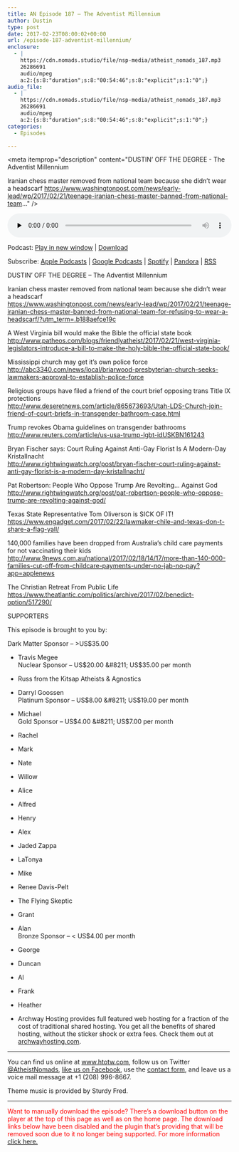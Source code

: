 ```yaml
---
title: AN Episode 187 – The Adventist Millennium
author: Dustin
type: post
date: 2017-02-23T08:00:02+00:00
url: /episode-187-adventist-millennium/
enclosure:
  - |
    https://cdn.nomads.studio/file/nsp-media/atheist_nomads_187.mp3
    26286691
    audio/mpeg
    a:2:{s:8:"duration";s:8:"00:54:46";s:8:"explicit";s:1:"0";}
audio_file:
  - |
    https://cdn.nomads.studio/file/nsp-media/atheist_nomads_187.mp3
    26286691
    audio/mpeg
    a:2:{s:8:"duration";s:8:"00:54:46";s:8:"explicit";s:1:"0";}
categories:
  - Episodes

---
```

<div itemscope itemtype="http://schema.org/AudioObject">
  <meta itemprop="name" content=" episode 187 &#8211; The Adventist Millennium" />
  
  <meta itemprop="uploadDate" content="2017-02-23T01:00:02-07:00" />
  
  <meta itemprop="encodingFormat" content="audio/mpeg" />
  
  <meta itemprop="duration" content="PT54M46S" />
  
  <meta itemprop="description" content="DUSTIN’ OFF THE DEGREE - The Adventist Millennium

Iranian chess master removed from national team because she didn’t wear a headscarf
https://www.washingtonpost.com/news/early-lead/wp/2017/02/21/teenage-iranian-chess-master-banned-from-national-team..." />
  
  <meta itemprop="contentUrl" content="https://dts.podtrac.com/redirect.mp3/cdn.nomads.studio/file/nsp-media/atheist_nomads_187.mp3" />
  
  <meta itemprop="contentSize" content="25.1" />
  </p> 
  
  <div class="powerpress_player" id="powerpress_player_8449">
    <audio class="wp-audio-shortcode" id="audio-1461-193" preload="none" style="width: 100%;" controls="controls"><source type="audio/mpeg" src="https://dts.podtrac.com/redirect.mp3/cdn.nomads.studio/file/nsp-media/atheist_nomads_187.mp3?_=193" /><a href="https://dts.podtrac.com/redirect.mp3/cdn.nomads.studio/file/nsp-media/atheist_nomads_187.mp3">https://dts.podtrac.com/redirect.mp3/cdn.nomads.studio/file/nsp-media/atheist_nomads_187.mp3</a></audio>
  </div>
</div>

<p class="powerpress_links powerpress_links_mp3">
  Podcast: <a href="https://dts.podtrac.com/redirect.mp3/cdn.nomads.studio/file/nsp-media/atheist_nomads_187.mp3" class="powerpress_link_pinw" target="_blank" title="Play in new window" onclick="return powerpress_pinw('https://htotw.com/?powerpress_pinw=1461-podcast');" rel="nofollow">Play in new window</a> | <a href="https://dts.podtrac.com/redirect.mp3/cdn.nomads.studio/file/nsp-media/atheist_nomads_187.mp3" class="powerpress_link_d" title="Download" rel="nofollow" download="atheist_nomads_187.mp3">Download</a>
</p>

<p class="powerpress_links powerpress_subscribe_links">
  Subscribe: <a href="https://podcasts.apple.com/us/podcast/humanists-take-on-the-world/id530050098?mt=2&ls=1" class="powerpress_link_subscribe powerpress_link_subscribe_itunes" target="_blank" title="Subscribe on Apple Podcasts" rel="nofollow">Apple Podcasts</a> | <a href="https://www.google.com/podcasts?feed=aHR0cDovL2F0aGVpc3Rub21hZHMubGlic3luLmNvbS9yc3M%3D" class="powerpress_link_subscribe powerpress_link_subscribe_googleplay" target="_blank" title="Subscribe on Google Podcasts" rel="nofollow">Google Podcasts</a> | <a href="https://open.spotify.com/show/3LzK2xZGike6Tc1GEMtMbr?si=LieN9SNuTpq96smuaUsH8A" class="powerpress_link_subscribe powerpress_link_subscribe_spotify" target="_blank" title="Subscribe on Spotify" rel="nofollow">Spotify</a> | <a href="https://www.pandora.com/podcast/atheist-nomads/PC:10122?corr=62071012&part=ug" class="powerpress_link_subscribe powerpress_link_subscribe_pandora" target="_blank" title="Subscribe on Pandora" rel="nofollow">Pandora</a> | <a href="https://htotw.com/feed/podcast/" class="powerpress_link_subscribe powerpress_link_subscribe_rss" target="_blank" title="Subscribe via RSS" rel="nofollow">RSS</a>
</p>

DUSTIN’ OFF THE DEGREE &#8211; The Adventist Millennium

Iranian chess master removed from national team because she didn’t wear a headscarf  
<a href="https://www.washingtonpost.com/news/early-lead/wp/2017/02/21/teenage-iranian-chess-master-banned-from-national-team-for-refusing-to-wear-a-headscarf/?utm_term=.b188aefce19c" target="_blank" rel="noopener">https://www.washingtonpost.com/news/early-lead/wp/2017/02/21/teenage-iranian-chess-master-banned-from-national-team-for-refusing-to-wear-a-headscarf/?utm_term=.b188aefce19c</a>

A West Virginia bill would make the Bible the official state book  
<a href="http://www.patheos.com/blogs/friendlyatheist/2017/02/21/west-virginia-legislators-introduce-a-bill-to-make-the-holy-bible-the-official-state-book/" target="_blank" rel="noopener">http://www.patheos.com/blogs/friendlyatheist/2017/02/21/west-virginia-legislators-introduce-a-bill-to-make-the-holy-bible-the-official-state-book/</a>

Mississippi church may get it’s own police force  
<a href="http://abc3340.com/news/local/briarwood-presbyterian-church-seeks-lawmakers-approval-to-establish-police-force" target="_blank" rel="noopener">http://abc3340.com/news/local/briarwood-presbyterian-church-seeks-lawmakers-approval-to-establish-police-force</a>

Religious groups have filed a friend of the court brief opposing trans Title IX protections  
<a href="http://www.deseretnews.com/article/865673693/Utah-LDS-Church-join-friend-of-court-briefs-in-transgender-bathroom-case.html" target="_blank" rel="noopener">http://www.deseretnews.com/article/865673693/Utah-LDS-Church-join-friend-of-court-briefs-in-transgender-bathroom-case.html</a>

Trump revokes Obama guidelines on transgender bathrooms  
<a href="http://www.reuters.com/article/us-usa-trump-lgbt-idUSKBN161243" target="_blank" rel="noopener">http://www.reuters.com/article/us-usa-trump-lgbt-idUSKBN161243</a>

Bryan Fischer says: Court Ruling Against Anti-Gay Florist Is A Modern-Day Kristallnacht  
<a href="http://www.rightwingwatch.org/post/bryan-fischer-court-ruling-against-anti-gay-florist-is-a-modern-day-kristallnacht/" target="_blank" rel="noopener">http://www.rightwingwatch.org/post/bryan-fischer-court-ruling-against-anti-gay-florist-is-a-modern-day-kristallnacht/</a>

Pat Robertson: People Who Oppose Trump Are Revolting&#8230; Against God  
<a href="http://www.rightwingwatch.org/post/pat-robertson-people-who-oppose-trump-are-revolting-against-god/" target="_blank" rel="noopener">http://www.rightwingwatch.org/post/pat-robertson-people-who-oppose-trump-are-revolting-against-god/</a>

Texas State Representative Tom Oliverson is SICK OF IT!  
<a href="https://www.engadget.com/2017/02/22/lawmaker-chile-and-texas-don-t-share-a-flag-yall/" target="_blank" rel="noopener">https://www.engadget.com/2017/02/22/lawmaker-chile-and-texas-don-t-share-a-flag-yall/</a>

140,000 families have been dropped from Australia&#8217;s child care payments for not vaccinating their kids  
<a href="http://www.9news.com.au/national/2017/02/18/14/17/more-than-140-000-families-cut-off-from-childcare-payments-under-no-jab-no-pay?app=applenews" target="_blank" rel="noopener">http://www.9news.com.au/national/2017/02/18/14/17/more-than-140-000-families-cut-off-from-childcare-payments-under-no-jab-no-pay?app=applenews</a>

The Christian Retreat From Public Life  
<a href="https://www.theatlantic.com/politics/archive/2017/02/benedict-option/517290/" target="_blank" rel="noopener">https://www.theatlantic.com/politics/archive/2017/02/benedict-option/517290/</a>

SUPPORTERS

This episode is brought to you by:

Dark Matter Sponsor &#8211; >US$35.00  
* Travis Megee  
Nuclear Sponsor &#8211; US$20.00 &#8211; US$35.00 per month  
* Russ from the Kitsap Atheists & Agnostics  
* Darryl Goossen  
Platinum Sponsor &#8211; US$8.00 &#8211; US$19.00 per month  
* Michael  
Gold Sponsor &#8211; US$4.00 &#8211; US$7.00 per month  
* Rachel  
* Mark  
* Nate  
* Willow  
* Alice  
* Alfred  
* Henry  
* Alex  
* Jaded Zappa  
* LaTonya  
* Mike  
* Renee Davis-Pelt  
* The Flying Skeptic  
* Grant  
* Alan  
Bronze Sponsor &#8211; < US$4.00 per month  
* George  
* Duncan  
* Al  
* Frank  
* Heather

* Archway Hosting provides full featured web hosting for a fraction of the cost of traditional shared hosting. You get all the benefits of shared hosting, without the sticker shock or extra fees. Check them out at <a href="http://archwayhosting.com/" target="_blank" rel="noopener">archwayhosting.com</a>.

<hr width="500" />

You can find us online at <a href="https://www.htotw.com/" target="_blank" rel="noopener">www.htotw.com</a>, follow us on Twitter <a href="https://htotw.com/twitter" target="_blank" rel="noopener">@AtheistNomads</a>, <a href="https://htotw.com/facebook" target="_blank" rel="noopener">like us on Facebook</a>, use the [contact form](https://htotw.com/contact), and leave us a voice mail message at +1 (208) 996-8667.

Theme music is provided by Sturdy Fred.

* * *

<span style="color: #ff0000;">Want to manually download the episode? There&#8217;s a download button on the player at the top of this page as well as on the home page. The download links below have been disabled and the plugin that&#8217;s providing that will be removed soon due to it no longer being supported. For more information <a href="https://www.htotw.com/2017/old-feeds/">click here.</a></span>